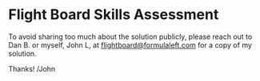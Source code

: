 # Flight Board Skills Assessment

To avoid sharing too much about the solution publicly, please reach out to Dan B. or myself, John L, at flightboard@formulaleft.com for a copy of my solution.

Thanks!
/John


